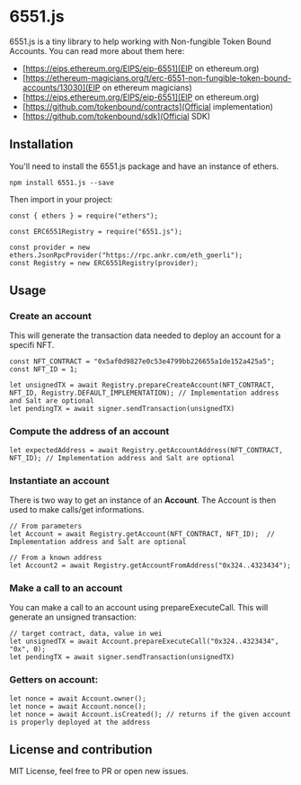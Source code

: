 # 6551.js

6551.js is a tiny library to help working with Non-fungible Token Bound Accounts. You can read more about them here:
* [https://eips.ethereum.org/EIPS/eip-6551](EIP on ethereum.org)
* [https://ethereum-magicians.org/t/erc-6551-non-fungible-token-bound-accounts/13030](EIP on ethereum magicians)
* [https://eips.ethereum.org/EIPS/eip-6551](EIP on ethereum.org)
* [https://github.com/tokenbound/contracts](Official implementation)
* [https://github.com/tokenbound/sdk](Official SDK)

## Installation

You'll need to install the 6551.js package and have an instance of ethers.

```
npm install 6551.js --save
```

Then import in your project:

```
const { ethers } = require("ethers");

const ERC6551Registry = require("6551.js");

const provider = new ethers.JsonRpcProvider("https://rpc.ankr.com/eth_goerli");
const Registry = new ERC6551Registry(provider);

```

## Usage

### Create an account

This will generate the transaction data needed to deploy an account for a specifi NFT.

```
const NFT_CONTRACT = "0x5af0d9827e0c53e4799bb226655a1de152a425a5";
const NFT_ID = 1;

let unsignedTX = await Registry.prepareCreateAccount(NFT_CONTRACT, NFT_ID, Registry.DEFAULT_IMPLEMENTATION); // Implementation address and Salt are optional
let pendingTX = await signer.sendTransaction(unsignedTX)
```

### Compute the address of an account

```
let expectedAddress = await Registry.getAccountAddress(NFT_CONTRACT, NFT_ID); // Implementation address and Salt are optional
```

### Instantiate an account

There is two way to get an instance of an **Account**. The Account is then used to make calls/get informations.

```
// From parameters
let Account = await Registry.getAccount(NFT_CONTRACT, NFT_ID);  // Implementation address and Salt are optional

// From a known address
let Account2 = await Registry.getAccountFromAddress("0x324..4323434");
```


### Make a call to an account

You can make a call to an account using prepareExecuteCall. This will generate an unsigned transaction: 

```
// target contract, data, value in wei
let unsignedTX = await Account.prepareExecuteCall("0x324..4323434", "0x", 0); 
let pendingTX = await signer.sendTransaction(unsignedTX)
```

### Getters on account:

```
let nonce = await Account.owner();
let nonce = await Account.nonce();
let nonce = await Account.isCreated(); // returns if the given account is properly deployed at the address

```

## License and contribution

MIT License, feel free to PR or open new issues.

